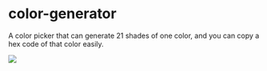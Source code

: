 # color-generator
A  color picker that can generate 21 shades of one color, and  you can copy a hex code of that color easily.


![](https://ibb.co/7t2bmXJ)
